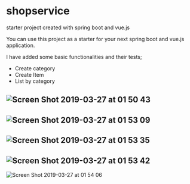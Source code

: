 # shopservice
starter project created with spring boot and vue.js

You can use this project as a starter for your next spring boot and vue.js application.

I have added some basic functionalities and their tests;

- Create category
- Create Item
- List by category

![Screen Shot 2019-03-27 at 01 50 43](https://user-images.githubusercontent.com/9063036/55040372-2378fb80-5039-11e9-8547-979030a04b37.png)
---
![Screen Shot 2019-03-27 at 01 53 09](https://user-images.githubusercontent.com/9063036/55040373-2378fb80-5039-11e9-9d9c-9ed448dc37b3.png)
---
![Screen Shot 2019-03-27 at 01 53 35](https://user-images.githubusercontent.com/9063036/55040374-2378fb80-5039-11e9-9d55-2d5cd4e6facb.png)
---
![Screen Shot 2019-03-27 at 01 53 42](https://user-images.githubusercontent.com/9063036/55040375-2378fb80-5039-11e9-8182-f0574740583c.png)
---
![Screen Shot 2019-03-27 at 01 54 06](https://user-images.githubusercontent.com/9063036/55040376-24119200-5039-11e9-80fd-8ac45a692675.png)
